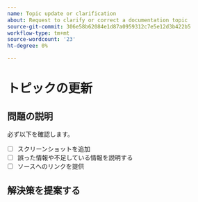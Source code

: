 ```yaml
---
name: Topic update or clarification
about: Request to clarify or correct a documentation topic
source-git-commit: 306e58b62084e1d87a0959312c7e5e12d3b422b5
workflow-type: tm+mt
source-wordcount: '23'
ht-degree: 0%

---
```



# トピックの更新

<!-- Add link to topic. -->

## 問題の説明

<!-- (REQUIRED) Describe the missing or incorrect content. What needs clarification? What needs a correction? Provide as much detail and resources as you can. -->

必ず以下を確認します。

- [ ] スクリーンショットを追加
- [ ] 誤った情報や不足している情報を説明する
- [ ] ソースへのリンクを提供

## 解決策を提案する

<!-- (OPTIONAL) Describe your solution for this issue. -->

<!-- Thank you for taking the time to report the issue. -->

